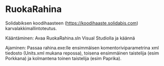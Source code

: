 # RuokaRahina
Solidabiksen koodihaasteen (https://koodihaaste.solidabis.com) karvalakkimallintoteutus.

Kääntäminen:
  Avaa RuokaRahina.sln Visual Studiolla ja käännä
  
Ajaminen:
  Passaa rahina.exe:lle ensimmäisen komentoriviparametrina xml tiedosto (Units.xml mukana repossa), toisena ensimmäinen taistelija (esim Porkkana) ja kolmantena toinen taistelija (esim Paprika).
 
